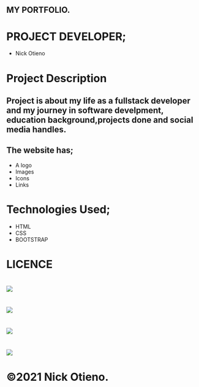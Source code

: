 
## MY PORTFOLIO.
# PROJECT DEVELOPER;
* Nick Otieno

# Project Description
## Project is about my life as a fullstack developer and my journey  in software develpment, education background,projects done and social media handles.

## The website has;
* A logo
* Images
* Icons
* Links
# Technologies Used;
* HTML
* CSS
* BOOTSTRAP

# LICENCE
# <img src="/home/moringa/Documents/moringa-prep-projects/portfolio/images/number1.png">
#  <img src="/home/moringa/Documents/moringa-prep-projects/portfolio/images/number2.png">
#  <img src="/home/moringa/Documents/moringa-prep-projects/portfolio/images/number3.png">
#  <img src="/home/moringa/Documents/moringa-prep-projects/portfolio/images/numer4.png">



# &copy;2021 Nick Otieno.

